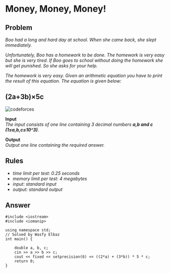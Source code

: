# Money, Money, Money!

## Problem

*Boo had a long and hard day at school. When she came back, she slept immediately.*

*Unfortunately, Boo has a homework to be done. The homework is very easy but she is very tired. If Boo goes to school without doing the homework she will get punished. So she asks for your help.*

*The homework is very easy. Given an arithmetic equation you have to print the result of this equation. The equation is given below:*
## (2a+3b)×5c

![codeforces](https://espresso.codeforces.com/67e0bdbc61247a48564ce7ee476cc12bd8a68ff4.png)

**Input**
<br>
*The input consists of one line containing 3 decimal numbers **a,b and c (1≤a,b,c≤10^3)***.

**Output**
<br>
*Output one line containing the required answer.*

## Rules

  - *time limit per test: 0.25 seconds*
  - *memory limit per test: 4 megabytes*
  - *input: standard input*
  - *output: standard output*
  
## Answer

```
#include <iostream>
#include <iomanip>

using namespace std;
// Solved by Wasfy Elbaz
int main() {

    double a, b, c;
    cin >> a >> b >> c;
    cout << fixed << setprecision(6) << ((2*a) + (3*b)) * 5 * c;
    return 0;
}
```